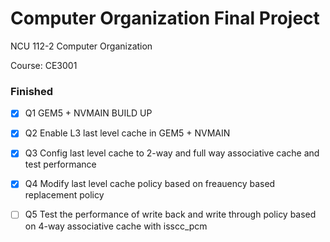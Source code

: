 # Computer Organization Final Project
NCU 112-2 Computer Organization 

Course: CE3001

### Finished

- [x] Q1 GEM5 + NVMAIN BUILD UP

- [x] Q2 Enable L3 last level cache in GEM5 + NVMAIN

- [x] Q3 Config last level cache to 2-way and full way associative cache and test performance

- [x] Q4 Modify last level cache policy based on freauency based replacement policy

- [ ] Q5 Test the performance of write back and write through policy based on 4-way associative cache with isscc_pcm
